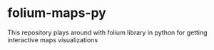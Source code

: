 # folium-maps-py
This repository plays around with folium library in python for getting interactive maps visualizations
